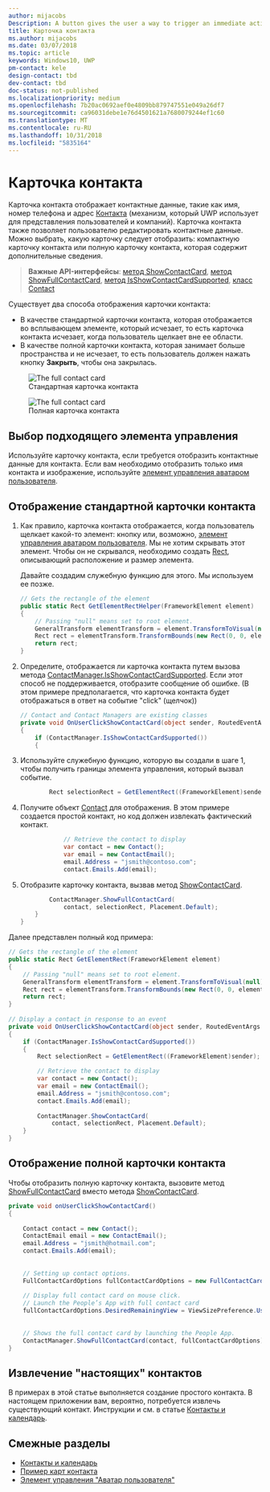 ```yaml
---
author: mijacobs
Description: A button gives the user a way to trigger an immediate action.
title: Карточка контакта
ms.author: mijacobs
ms.date: 03/07/2018
ms.topic: article
keywords: Windows10, UWP
pm-contact: kele
design-contact: tbd
dev-contact: tbd
doc-status: not-published
ms.localizationpriority: medium
ms.openlocfilehash: 7b20ac0692aef0e4809bb879747551e049a26df7
ms.sourcegitcommit: ca96031debe1e76d4501621a7680079244ef1c60
ms.translationtype: MT
ms.contentlocale: ru-RU
ms.lasthandoff: 10/31/2018
ms.locfileid: "5835164"
---
```

# <a name="contact-card"></a>Карточка контакта

Карточка контакта отображает контактные данные, такие как имя, номер телефона и адрес [Контакта](//docs.microsoft.com/uwp/api/Windows.ApplicationModel.Contacts.Contact) (механизм, который UWP использует для представления пользователей и компаний).  Карточка контакта также позволяет пользователю редактировать контактные данные. Можно выбрать, какую карточку следует отобразить: компактную карточку контакта или полную карточку контакта, которая содержит дополнительные сведения.

> **Важные API-интерфейсы**: [метод ShowContactCard](/uwp/api/windows.applicationmodel.contacts.contactmanager#Windows_ApplicationModel_Contacts_ContactManager_ShowFullContactCard_Windows_ApplicationModel_Contacts_Contact_Windows_Foundation_Rect_), [метод ShowFullContactCard](/uwp/api/windows.applicationmodel.contacts.contactmanager#Windows_ApplicationModel_Contacts_ContactManager_ShowContactCard_Windows_ApplicationModel_Contacts_Contact_Windows_ApplicationModel_Contacts_FullContactCardOptions_), [метод IsShowContactCardSupported](/uwp/api/windows.applicationmodel.contacts.contactmanager.IsShowContactCardSupported), [класс Contact](//docs.microsoft.com/uwp/api/Windows.ApplicationModel.Contacts.Contact)  

Существует два способа отображения карточки контакта:  
* В качестве стандартной карточки контакта, которая отображается во всплывающем элементе, который исчезает, то есть карточка контакта исчезает, когда пользователь щелкает вне ее области. 
* В качестве полной карточки контакта, которая занимает больше пространства и не исчезает, то есть пользователь должен нажать кнопку **Закрыть**, чтобы она закрылась. 


<figure>
    <img src="images/contact-card/contact-card-standard.png" alt="The full contact card">
    <figcaption>Стандартная карточка контакта</figcaption>
</figure>

<figure>
    <img src="images/contact-card/contact-card-full.png" alt="The full contact card">
    <figcaption>Полная карточка контакта</figcaption>
</figure>


## <a name="is-this-the-right-control"></a>Выбор подходящего элемента управления

Используйте карточку контакта, если требуется отобразить контактные данные для контакта. Если вам необходимо отобразить только имя контакта и изображение, используйте [элемент управления аватаром пользователя](person-picture.md). 


<!-- TODO: Add examples back when the contact card has been added. -->

<!-- ## Examples

<table>
<th align="left">XAML Controls Gallery<th>
<tr>
<td><img src="images/xaml-controls-gallery-sm.png" alt="XAML controls gallery"></img></td>
<td>
    <p>If you have the <strong style="font-weight: semi-bold">XAML Controls Gallery</strong> app installed, click here to <a href="xamlcontrolsgallery:/item/Button">open the app and see the Button in action</a>.</p>
    <ul>
    <li><a href="https://www.microsoft.com/store/productId/9MSVH128X2ZT">Get the XAML Controls Gallery app (Microsoft Store)</a></li>
    <li><a href="https://github.com/Microsoft/Windows-universal-samples/tree/master/Samples/XamlUIBasics">Get the source code (GitHub)</a></li>
    </ul>
</td>
</tr>
</table> -->

## <a name="show-a-standard-contact-card"></a>Отображение стандартной карточки контакта

1. Как правило, карточка контакта отображается, когда пользователь щелкает какой-то элемент: кнопку или, возможно, [элемент управления аватаром пользователя](person-picture.md). Мы не хотим скрывать этот элемент. Чтобы он не скрывался, необходимо создать [Rect](/uwp/api/windows.foundation.rect), описывающий расположение и размер элемента. 

    Давайте создадим служебную функцию для этого. Мы используем ее позже.
    ```csharp
    // Gets the rectangle of the element 
    public static Rect GetElementRectHelper(FrameworkElement element) 
    { 
        // Passing "null" means set to root element. 
        GeneralTransform elementTransform = element.TransformToVisual(null); 
        Rect rect = elementTransform.TransformBounds(new Rect(0, 0, element.ActualWidth, element.ActualHeight)); 
        return rect; 
    } 

    ```

2. Определите, отображается ли карточка контакта путем вызова метода [ContactManager.IsShowContactCardSupported](/uwp/api/windows.applicationmodel.contacts.contactmanager.IsShowContactCardSupported). Если этот способ не поддерживается, отобразите сообщение об ошибке. (В этом примере предполагается, что карточка контакта будет отображаться в ответ на событие "click" (щелчок))
    ```csharp
    // Contact and Contact Managers are existing classes 
    private void OnUserClickShowContactCard(object sender, RoutedEventArgs e) 
    { 
        if (ContactManager.IsShowContactCardSupported()) 
        { 

    ```

3. Используйте служебную функцию, которую вы создали в шаге 1, чтобы получить границы элемента управления, который вызвал событие.

    ```csharp
            Rect selectionRect = GetElementRect((FrameworkElement)sender); 
    ```

4. Получите объект [Contact](//docs.microsoft.com/uwp/api/Windows.ApplicationModel.Contacts.Contact) для отображения. В этом примере создается простой контакт, но код должен извлекать фактический контакт. 

    ```csharp
                // Retrieve the contact to display
                var contact = new Contact(); 
                var email = new ContactEmail(); 
                email.Address = "jsmith@contoso.com"; 
                contact.Emails.Add(email); 
    ```
5. Отобразите карточку контакта, вызвав метод [ShowContactCard](/uwp/api/windows.applicationmodel.contacts.contactmanager#Windows_ApplicationModel_Contacts_ContactManager_ShowFullContactCard_Windows_ApplicationModel_Contacts_Contact_Windows_Foundation_Rect_). 

    ```csharp
            ContactManager.ShowFullContactCard(
                contact, selectionRect, Placement.Default); 
        } 
    } 
    ```

Далее представлен полный код примера:

```csharp
// Gets the rectangle of the element 
public static Rect GetElementRect(FrameworkElement element) 
{ 
    // Passing "null" means set to root element. 
    GeneralTransform elementTransform = element.TransformToVisual(null); 
    Rect rect = elementTransform.TransformBounds(new Rect(0, 0, element.ActualWidth, element.ActualHeight)); 
    return rect; 
} 
 
// Display a contact in response to an event
private void OnUserClickShowContactCard(object sender, RoutedEventArgs e) 
{ 
    if (ContactManager.IsShowContactCardSupported()) 
    { 
        Rect selectionRect = GetElementRect((FrameworkElement)sender);

        // Retrieve the contact to display
        var contact = new Contact(); 
        var email = new ContactEmail(); 
        email.Address = "jsmith@contoso.com"; 
        contact.Emails.Add(email); 
    
        ContactManager.ShowContactCard(
            contact, selectionRect, Placement.Default); 
    } 
} 

```

## <a name="show-a-full-contact-card"></a>Отображение полной карточки контакта

Чтобы отобразить полную карточку контакта, вызовите метод [ShowFullContactCard](/uwp/api/windows.applicationmodel.contacts.contactmanager#Windows_ApplicationModel_Contacts_ContactManager_ShowContactCard_Windows_ApplicationModel_Contacts_Contact_Windows_ApplicationModel_Contacts_FullContactCardOptions_) вместо метода [ShowContactCard](/uwp/api/windows.applicationmodel.contacts.contactmanager#Windows_ApplicationModel_Contacts_ContactManager_ShowFullContactCard_Windows_ApplicationModel_Contacts_Contact_Windows_Foundation_Rect_).

```csharp
private void onUserClickShowContactCard() 
{ 
   
    Contact contact = new Contact(); 
    ContactEmail email = new ContactEmail(); 
    email.Address = "jsmith@hotmail.com"; 
    contact.Emails.Add(email); 
 
 
    // Setting up contact options.     
    FullContactCardOptions fullContactCardOptions = new FullContactCardOptions(); 
 
    // Display full contact card on mouse click.   
    // Launch the People’s App with full contact card  
    fullContactCardOptions.DesiredRemainingView = ViewSizePreference.UseLess; 
     
 
    // Shows the full contact card by launching the People App. 
    ContactManager.ShowFullContactCard(contact, fullContactCardOptions); 
} 

```

## <a name="retrieving-real-contacts"></a>Извлечение "настоящих" контактов

В примерах в этой статье выполняется создание простого контакта. В настоящем приложении вам, вероятно, потребуется извлечь существующий контакт. Инструкции и см. в статье [Контакты и календарь](/windows/uwp/contacts-and-calendar/).




## <a name="related-articles"></a>Смежные разделы
- [Контакты и календарь](/windows/uwp/contacts-and-calendar/)
- [Пример карт контакта](http://go.microsoft.com/fwlink/p/?LinkId=624040)
- [Элемент управления "Аватар пользователя"](/windows/uwp/controls-and-patterns/person-picture/)
